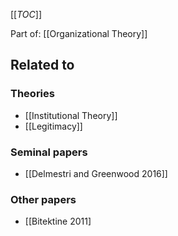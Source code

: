 [[_TOC_]]

Part of: [[Organizational Theory]]

## Related to

### Theories
* [[Institutional Theory]]
* [[Legitimacy]]

### Seminal papers
* [[Delmestri and Greenwood 2016]]

### Other papers
* [[Bitektine 2011]